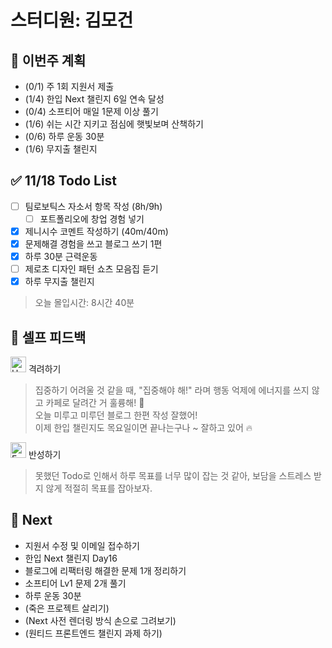 # 스터디원: 김모건

## 🚀 이번주 계획

- (0/1) 주 1회 지원서 제출
- (1/4) 한입 Next 챌린지 6일 연속 달성
- (0/4) 소프티어 매일 1문제 이상 풀기
- (1/6) 쉬는 시간 지키고 점심에 햇빛보며 산책하기
- (0/6) 하루 운동 30분
- (1/6) 무지출 챌린지

## ✅ 11/18 Todo List

- [ ] 팀로보틱스 자소서 항목 작성 (8h/9h)
  - [ ] 포트폴리오에 창업 경험 넣기
- [x] 제니시수 코멘트 작성하기 (40m/40m)
- [x] 문제해결 경험을 쓰고 블로그 쓰기 1편
- [x] 하루 30분 근력운동
- [ ] 제로초 디자인 패턴 쇼츠 모음집 듣기
- [x] 하루 무지출 챌린지

> 오늘 몰입시간: 8시간 40분

## 🎉 셀프 피드백

<img src="https://raw.githubusercontent.com/Tarikul-Islam-Anik/Animated-Fluent-Emojis/master/Emojis/Smilies/Hugging%20Face.png" alt="Hugging Face" width="25" height="25"> 격려하기</img>

> 집중하기 어려울 것 같을 때, "집중해야 해!" 라며 행동 억제에 에너지를 쓰지 않고 카페로 달려간 거 훌륭해! 🤗 <br>
> 오늘 미루고 미루던 블로그 한편 작성 잘했어! <br>
> 이제 한입 챌린지도 목요일이면 끝나는구나 ~ 잘하고 있어 🔥 <br>

<img src="https://raw.githubusercontent.com/Tarikul-Islam-Anik/Animated-Fluent-Emojis/master/Emojis/Smilies/Face%20with%20Monocle.png" alt="Face with Monocle" width="25" height="25"> 반성하기</img>

> 못했던 Todo로 인해서 하루 목표를 너무 많이 잡는 것 같아, 보담을 스트레스 받지 않게 적절히 목표를 잡아보자. <br>

## 🌱 Next

- 지원서 수정 및 이메일 접수하기
- 한입 Next 챌린지 Day16
- 블로그에 리팩터링 해결한 문제 1개 정리하기
- 소프티어 Lv1 문제 2개 풀기
- 하루 운동 30분
- (죽은 프로젝트 살리기)
- (Next 사전 렌더링 방식 손으로 그려보기)
- (원티드 프론트엔드 챌린지 과제 하기)
